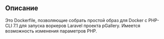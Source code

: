 ## Описание

Это Dockerfile, позволяющие собрать простой образ для Docker с PHP-CLI 7.1 для запуска воркеров Laravel проекта pGallery. Имеется возможность изменения параметров PHP.

